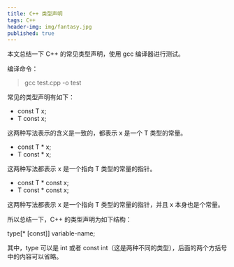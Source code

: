 ```yaml
---
title: C++ 类型声明
tags: C++
header-img: img/fantasy.jpg
published: true
---
```


本文总结一下 C++ 的常见类型声明，使用 gcc 编译器进行测试。

编译命令：

> gcc test.cpp -o test

常见的类型声明有如下：

+ const T x;
+ T const x;

这两种写法表示的含义是一致的，都表示 x 是一个 T 类型的常量。

+ const T * x;
+ T const * x;

这两种写法都表示 x 是一个指向 T 类型的常量的指针。

+ const T * const x;
+ T const * const x;

这两种写法都表示 x 是一个指向 T 类型的常量的指针，并且 x 本身也是个常量。

所以总结一下，C++ 的类型声明为如下结构：

type[* [const]] variable-name;

其中，type 可以是 int 或者 const int（这是两种不同的类型），后面的两个方括号中的内容可以省略。


